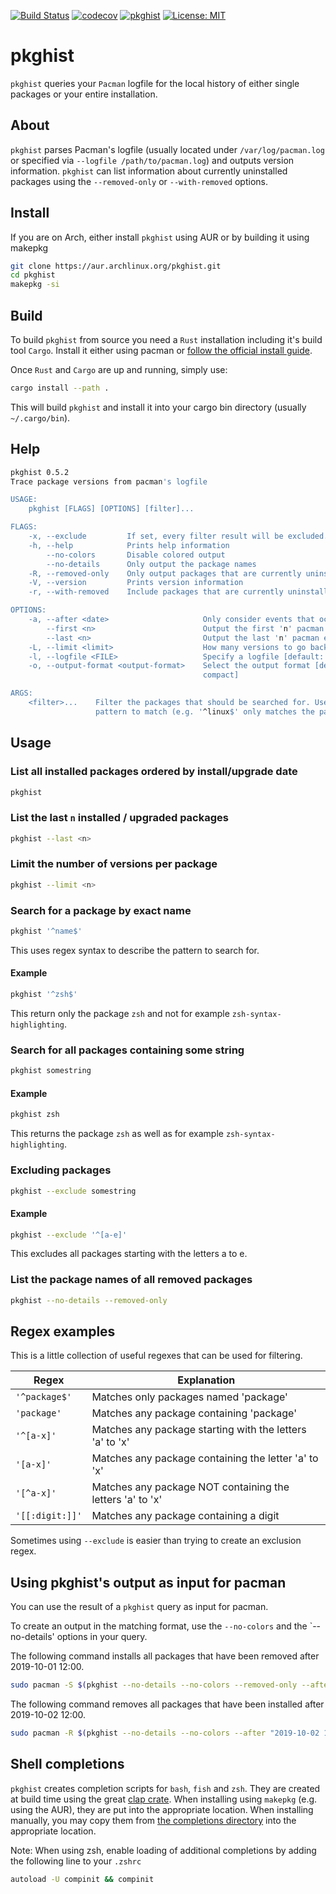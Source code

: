 [![Build Status](https://travis-ci.org/herzrasen/pkghist.svg?branch=master)](https://travis-ci.org/herzrasen/pkghist)
[![codecov](https://codecov.io/gh/herzrasen/pkghist/branch/master/graph/badge.svg)](https://codecov.io/gh/herzrasen/pkghist)
[![pkghist](https://img.shields.io/aur/version/pkghist.svg?label=pkghist)](https://aur.archlinux.org/packages/pkghist/)
[![License: MIT](https://img.shields.io/badge/License-MIT-blue.svg)](https://github.com/herzrasen/pkghist/blob/master/LICENSE)

# pkghist
`pkghist` queries your `Pacman` logfile for the local history of either single packages or your entire installation.

## About
`pkghist` parses Pacman's logfile (usually located under `/var/log/pacman.log` or specified via `--logfile /path/to/pacman.log`) and outputs version information. 
`pkghist` can list information about currently uninstalled packages using the `--removed-only` or `--with-removed` options. 

## Install
If you are on Arch, either install `pkghist` using AUR or by building it using makepkg

```bash
git clone https://aur.archlinux.org/pkghist.git
cd pkghist
makepkg -si
```
## Build
To build `pkghist` from source you need a `Rust` installation including it's build tool `Cargo`. 
Install it either using pacman or [follow the official install guide](https://www.rust-lang.org/tools/install).

Once `Rust` and `Cargo` are up and running, simply use:
```bash
cargo install --path .
```

This will build `pkghist` and install it into your cargo bin directory (usually `~/.cargo/bin`).

## Help
```bash
pkghist 0.5.2
Trace package versions from pacman's logfile

USAGE:
    pkghist [FLAGS] [OPTIONS] [filter]...

FLAGS:
    -x, --exclude         If set, every filter result will be excluded.
    -h, --help            Prints help information
        --no-colors       Disable colored output
        --no-details      Only output the package names
    -R, --removed-only    Only output packages that are currently uninstalled
    -V, --version         Prints version information
    -r, --with-removed    Include packages that are currently uninstalled

OPTIONS:
    -a, --after <date>                     Only consider events that occurred after 'date' [Format: "YYYY-MM-DD HH:MM"]
        --first <n>                        Output the first 'n' pacman events
        --last <n>                         Output the last 'n' pacman events
    -L, --limit <limit>                    How many versions to go back in report. [limit > 0]
    -l, --logfile <FILE>                   Specify a logfile [default: /var/log/pacman.log]
    -o, --output-format <output-format>    Select the output format [default: plain]  [possible values: json, plain,
                                           compact]

ARGS:
    <filter>...    Filter the packages that should be searched for. Use regular expressions to specify the exact
                   pattern to match (e.g. '^linux$' only matches the package 'linux')
```

## Usage
### List all installed packages ordered by install/upgrade date
```bash
pkghist 
```

### List the last `n` installed / upgraded packages
```bash
pkghist --last <n>
```

### Limit the number of versions per package
```bash
pkghist --limit <n>
```

### Search for a package by exact name
```bash
pkghist '^name$'
```

This uses regex syntax to describe the pattern to search for.

#### Example
```bash
pkghist '^zsh$'
```
This return only the package `zsh` and not for example `zsh-syntax-highlighting`.

### Search for all packages containing some string
```bash
pkghist somestring
```

#### Example
```bash
pkghist zsh
```
This returns the package `zsh` as well as for example `zsh-syntax-highlighting`.

### Excluding packages
```bash
pkghist --exclude somestring
```

#### Example
```bash
pkghist --exclude '^[a-e]'
```
This excludes all packages starting with the letters a to e.

### List the package names of all removed packages
```bash
pkghist --no-details --removed-only
```

## Regex examples
This is a little collection of useful regexes that can be used for filtering.

| Regex          | Explanation                                              |
|----------------|----------------------------------------------------------|
| `'^package$'`  | Matches only packages named 'package'                    |
| `'package'`    | Matches any package containing 'package'                 |  
| `'^[a-x]'`     | Matches any package starting with the letters 'a' to 'x' |
| `'[a-x]'`      | Matches any package containing the letter 'a' to 'x'     |
| `'[^a-x]'`     | Matches any package NOT containing the letters 'a' to 'x'| 
| `'[[:digit:]]'`| Matches any package containing a digit                   |

Sometimes using `--exclude` is easier than trying to create an exclusion regex. 

## Using pkghist's output as input for pacman
You can use the result of a `pkghist` query as input for pacman.

To create an output in the matching format, use the `--no-colors` and the `--no-details' options in your query. 

The following command installs all packages that have been removed after 2019-10-01 12:00. 
```bash
sudo pacman -S $(pkghist --no-details --no-colors --removed-only --after "2019-10-01 12:00")                                             
```

The following command removes all packages that have been installed after 2019-10-02 12:00. 
```bash
sudo pacman -R $(pkghist --no-details --no-colors --after "2019-10-02 12:00")                                                            
```

## Shell completions
`pkghist` creates completion scripts for `bash`, `fish` and `zsh`.
They are created at build time using the great [clap crate](https://github.com/clap-rs/clap). 
When installing using `makepkg` (e.g. using the AUR), they are put into the appropriate location.
When installing manually, you may copy them from [the completions directory](./completions) into the appropriate location.

Note: When using zsh, enable loading of additional completions by adding the following line to your `.zshrc`
```bash
autoload -U compinit && compinit
```
